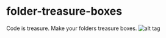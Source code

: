 # folder-treasure-boxes

Code is treasure. Make your folders treasure boxes.
![alt tag](https://s3.amazonaws.com/jharclerode/zeldafileicons.png)
